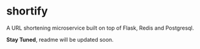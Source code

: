 # shortify
A URL shortening microservice built on top of Flask, Redis and Postgresql.

**Stay Tuned**, readme will be updated soon.
